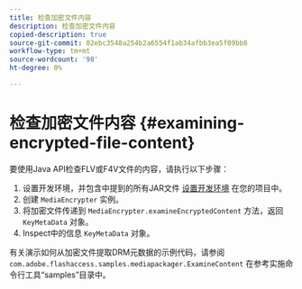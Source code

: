 ```yaml
---
title: 检查加密文件内容
description: 检查加密文件内容
copied-description: true
source-git-commit: 02ebc3548a254b2a6554f1ab34afbb3ea5f09bb8
workflow-type: tm+mt
source-wordcount: '98'
ht-degree: 0%

---
```


# 检查加密文件内容 {#examining-encrypted-file-content}

要使用Java API检查FLV或F4V文件的内容，请执行以下步骤：

1. 设置开发环境，并包含中提到的所有JAR文件 [设置开发环境](../../aaxs-protecting-content/content-setting-up-the-sdk/content-setting-up-the-dev-env.md) 在您的项目中。
1. 创建 `MediaEncrypter` 实例。
1. 将加密文件传递到 `MediaEncrypter.examineEncryptedContent` 方法，返回 `KeyMetaData` 对象。
1. Inspect中的信息 `KeyMetaData` 对象。

有关演示如何从加密文件提取DRM元数据的示例代码，请参阅 `com.adobe.flashaccess.samples.mediapackager.ExamineContent` 在参考实施命令行工具“samples”目录中。
